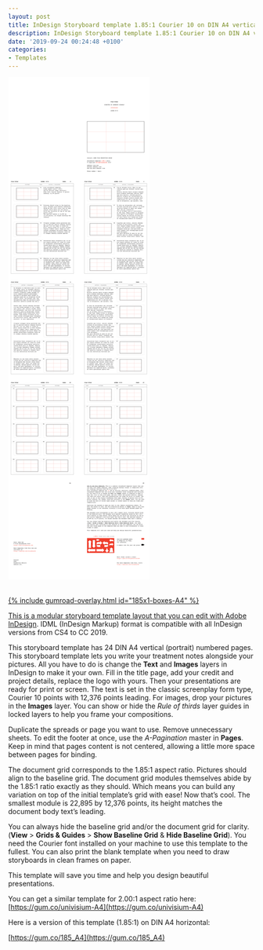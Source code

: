 ```yaml
---
layout: post
title: InDesign Storyboard template 1.85:1 Courier 10 on DIN A4 vertical with pagination and numbered boxes
description: InDesign Storyboard template 1.85:1 Courier 10 on DIN A4 vertical with pagination and numbered boxes
date: '2019-09-24 00:24:48 +0100'
categories:
- Templates
---
```

<a href="https://gum.co/185x1-boxes-A4"><img src="/images/Film-Storyboards.com__Storyboard-template_1.85x1_Courier_10_A4-vertical-with-numbered-boxes_overview.png"/><br/><br/>

{% include gumroad-overlay.html id="185x1-boxes-A4" %}

This is a modular storyboard template layout that you can edit with [Adobe InDesign](https://adobe.com/products/indesign/). IDML (InDesign Markup) format is compatible with all InDesign versions from CS4 to CC 2019.

This storyboard template has 24 DIN A4 vertical (portrait) numbered pages. This storyboard template lets you write your treatment notes alongside your pictures. All you have to do is change the **Text** and **Images** layers in InDesign to make it your own. Fill in the title page, add your credit and project details, replace the logo with yours. Then your presentations are ready for print or screen. The text is set in the classic screenplay form type, Courier 10 points with 12,376 points leading. For images, drop your pictures in the **Images** layer. You can show or hide the *Rule of thirds* layer guides in locked layers to help you frame your compositions.

Duplicate the spreads or page you want to use. Remove unnecessary sheets. To edit the footer at once, use the *A-Pagination* master in **Pages**. Keep in mind that pages content is not centered, allowing a little more space between pages for binding.

The document grid corresponds to the 1.85:1 aspect ratio. Pictures should align to the baseline grid. The document grid modules themselves abide by the 1.85:1 ratio exactly as they should. Which means you can build any variation on top of the initial template’s grid with ease! Now that’s cool. The smallest module is 22,895 by 12,376 points, its height matches the document body text’s leading.

You can always hide the baseline grid and/or the document grid for clarity. (**View** > **Grids & Guides** > **Show Baseline Grid** & **Hide Baseline Grid**). You need the Courier font installed on your machine to use this template to the fullest. You can also print the blank template when you need to draw storyboards in clean frames on paper.

This template will save you time and help you design beautiful presentations.



You can get a similar template for 2.00:1 aspect ratio here: [https://gum.co/univisium-A4](https://gum.co/univisium-A4)

Here is a version of this template (1.85:1) on DIN A4 horizontal:

[https://gum.co/185_A4](https://gum.co/185_A4)
